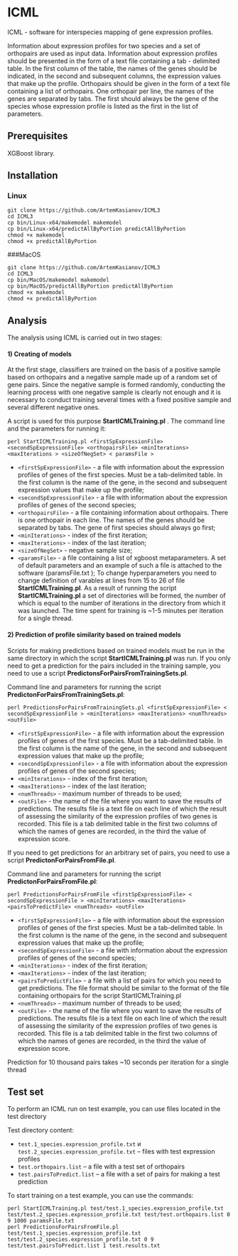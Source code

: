 # ICML
ICML - software for interspecies mapping of gene expression profiles.


Information about expression profiles for two species and a set of orthopairs are used as input data. Information about expression profiles should be presented in the form of a text file containing a tab - delimited table. In the first column of the table, the names of the genes should be indicated, in the second and subsequent columns, the expression values that make up the profile. Orthopairs should be given in the form of a text file containing a list of orthopairs. One orthopair per line, the names of the genes are separated by tabs. The first should always be the gene of the species whose expression profile is listed as the first in the list of parameters.

## Prerequisites

XGBoost library.

## Installation
### Linux
```
git clone https://github.com/ArtemKasianov/ICML3
cd ICML3
cp bin/Linux-x64/makemodel makemodel
cp bin/Linux-x64/predictAllByPortion predictAllByPortion
chmod +x makemodel
chmod +x predictAllByPortion
```

###MacOS

```
git clone https://github.com/ArtemKasianov/ICML3
cd ICML3
cp bin/MacOS/makemodel makemodel
cp bin/MacOS/predictAllByPortion predictAllByPortion
chmod +x makemodel
chmod +x predictAllByPortion
```


## Analysis
The analysis using ICML is carried out in two stages:
#### 1) Creating of models
At the first stage, classifiers are trained on the basis of a positive sample based on orthopairs and a negative sample made up of a random set of gene pairs. Since the negative sample is formed randomly, conducting the learning process with one negative sample is clearly not enough and it is necessary to conduct training several times with a fixed positive sample and several different negative ones.

A script is used for this purpose **StartICMLTraining.pl** .
The command line and the parameters for running it:
```
perl StartICMLTraining.pl <firstSpExpressionFile> <secondSpExpressionFile> <orthopairsFile> <minIterations> <maxIterations > <sizeOfNegSet> < paramsFile >
```
- `<firstSpExpressionFile>` - a file with information about the expression profiles of genes of the first species. Must be a tab-delimited table. In the first column is the name of the gene, in the second and subsequent expression values that make up the profile;
- `<secondSpExpressionFile>` - a file with information about the expression profiles of genes of the second species;
- `<orthopairsFile>` - a file containing information about orthopairs. There is one orthopair in each line. The names of the genes should be separated by tabs. The gene of first species should always go first;
- `<minIterations>` - index of the first iteration;
- `<maxIterations>` - index of the last iteration;
- `<sizeOfNegSet>` - negative sample size; 
- `<paramsFile>` - a file containing a list of xgboost metaparameters. A set of default parameters and an example of such a file is attached to the software (paramsFile.txt );
To change hyperparameters you need to change definition of varables at lines from 15 to 26 of file **StartICMLTraining.pl**. 
As a result of running the script **StartICMLTraining.pl** a set of directories will be formed, the number of which is equal to the number of iterations in the directory from which it was launched.
The time spent for training is ~1-5 minutes per iteration for a single thread.
#### 2) Prediction of profile similarity based on trained models
Scripts for making predictions based on trained models must be run in the same directory in which the script **StartICMLTraining.pl** was run.
If you only need to get a prediction for the pairs included in the training sample, you need to use a script **PredictonsForPairsFromTrainingSets.pl**.

Command line and parameters for running the script **PredictonForPairsFromTrainingSets.pl**:
```
perl PredictionsForPairsFromTrainingSets.pl <firstSpExpressionFile> < secondSpExpressionFile > <minIterations> <maxIterations> <numThreads> <outFile>
```
- `<firstSpExpressionFile>` - a file with information about the expression profiles of genes of the first species. Must be a tab-delimited table. In the first column is the name of the gene, in the second and subsequent expression values that make up the profile;
- `<secondSpExpressionFile>` - a file with information about the expression profiles of genes of the second species;
- `<minIterations>` - index of the first iteration;
- `<maxIterations>` - index of the last iteration;
- `<numThreads>` - maximum number of threads to be used; 
- `<outFile>` - the name of the file where you want to save the results of predictions. The results file is a text file on each line of which the result of assessing the similarity of the expression profiles of two genes is recorded. This file is a tab delimited table in the first two columns of which the names of genes are recorded, in the third the value of expression score. 

If you need to get predictions for an arbitrary set of pairs, you need to use a script **PredictonForPairsFromFile.pl**.

Command line and parameters for running the script **PredictonForPairsFromFile.pl**:
```
perl PredictionsForPairsFromFile <firstSpExpressionFile> < secondSpExpressionFile > <minIterations> <maxIterations> <pairsToPredictFile> <numThreads> <outFile>
```
- `<firstSpExpressionFile>` - a file with information about the expression profiles of genes of the first species. Must be a tab-delimited table. In the first column is the name of the gene, in the second and subsequent expression values that make up the profile;
- `<secondSpExpressionFile>` - a file with information about the expression profiles of genes of the second species;
- `<minIterations>` - index of the first iteration;
- `<maxIterations>` - index of the last iteration;
- `<pairsToPredictFile>` - a file with a list of pairs for which you need to get predictions. The file format should be similar to the format of the file containing orthopairs for the script StartICMLTraining.pl
- `<numThreads>` - maximum number of threads to be used; 
- `<outFile>` - the name of the file where you want to save the results of predictions. The results file is a text file on each line of which the result of assessing the similarity of the expression profiles of two genes is recorded. This file is a tab delimited table in the first two columns of which the names of genes are recorded, in the third the value of expression score.
 
 Prediction for 10 thousand pairs takes ~10 seconds per iteration for a single thread

## Test set
To perform an ICML run on test example, you can use files located in the test directory

Test directory content:

- `test.1_species.expression_profile.txt` и `test.2_species.expression_profile.txt` – files with test expression profiles
- `test.orthopairs.list` – a file with a test set of orthopairs
- `test.pairsToPredict.list` – a file with a set of pairs for making a test prediction

To start training on a test example, you can use the commands: 
```
perl StartICMLTraining.pl test/test.1_species.expression_profile.txt test/test.2_species.expression_profile.txt test/test.orthopairs.list 0 9 1000 paramsFile.txt
perl PredictionsForPairsFromFile.pl test/test.1_species.expression_profile.txt test/test.2_species.expression_profile.txt 0 9 test/test.pairsToPredict.list 1 test.results.txt
```
